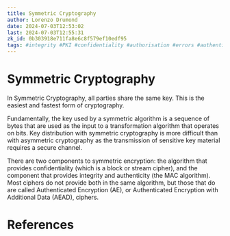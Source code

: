 ```yaml
---
title: Symmetric Cryptography
author: Lorenzo Drumond
date: 2024-07-03T12:53:02
last: 2024-07-03T12:55:31
zk_id: 0b303918e711fa8e6c8f579ef10edf95
tags: #integrity #PKI #confidentiality #authorisation #errors #authentication #cryptography #auditing #symmetric #authenticity #security #model #basics
---
```



# Symmetric Cryptography

In Symmetric Cryptography, all parties share the same key. This is the easiest and fastest form of cryptography.

Fundamentally, the key used by a symmetric algorithm is a sequence of bytes that are used as the input to a transformation algorithm that operates on bits. Key distribution with symmetric cryptography is more difficult than with asymmetric cryptography as the transmission of sensitive key material requires a secure channel.

There are two components to symmetric encryption: the algorithm that provides confidentiality (which is a block or stream cipher), and the component that provides integrity and authenticity (the MAC algorithm). Most ciphers do not provide both in the same algorithm, but those that do are called Authenticated Encryption (AE), or Authenticated Encryption with Additional Data (AEAD), ciphers.

# References
